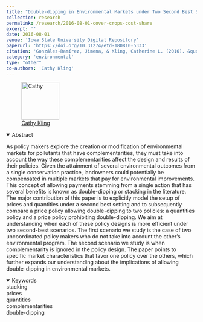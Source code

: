 ```yaml
---
title: "Double-dipping in Environmental Markets under Two Second Best Scenarios"
collection: research
permalink: /research/2016-08-01-cover-crops-cost-share
excerpt: ''
date: 2016-08-01
venue: 'Iowa State University Digital Repository'
paperurl: 'https://doi.org/10.31274/etd-180810-5333'
citation: 'González-Ramírez, Jimena, & Kling, Catherine L. (2016). &quot;Double-dipping in Environmental Markets under Two Second Best Scenarios.&quot; <i></i>.'
category: 'environmental'
type: "other"
co-authors: 'Cathy Kling'
---
```


<body>
<div class="image-container">
        <figure>
            <img src="/images/co-authors/Cathy_kling.png" alt="Cathy" width="100" height="auto">
            <figcaption><a href="https://economics.cornell.edu/catherine-kling" target="_blank">Cathy Kling</a></figcaption>
        </figure>
        <!-- Add more images as needed -->
    </div>
</body>


<details open>
<summary>
Abstract
</summary>

<p>
As policy makers explore the creation or modification of environmental markets for pollutants that have complementarities, they must take into account the way these complementarities affect the design and results of their policies. Given the attainment of several environmental outcomes from a single conservation practice, landowners could potentially be compensated in multiple markets that pay for environmental improvements. This concept of allowing payments stemming from a single action that has several benefits is known as double-dipping or stacking in the literature.
The major contribution of this paper is to explicitly model the setup of prices and quantities
under a second best setting and to subsequently compare a price policy allowing double-dipping
to two policies: a quantities policy and a price policy prohibiting double-dipping. We aim at
understanding when each of these policy designs is more efficient under two second-best scenarios. The first scenario we study is the case of two uncoordinated policy makers who do not take into account the other’s environmental program. The second scenario we study is when complementarity is ignored in the policy design. The paper points to specific market characteristics that favor one policy over the others, which further expands our understanding about the implications of allowing double-dipping in environmental markets.
</p>

</details>

<details open>
<summary>
Keywords
</summary>
stacking <br>
prices <br>
quantities <br>
complementarities <br>
double-dipping <br>

<br>

</details>

